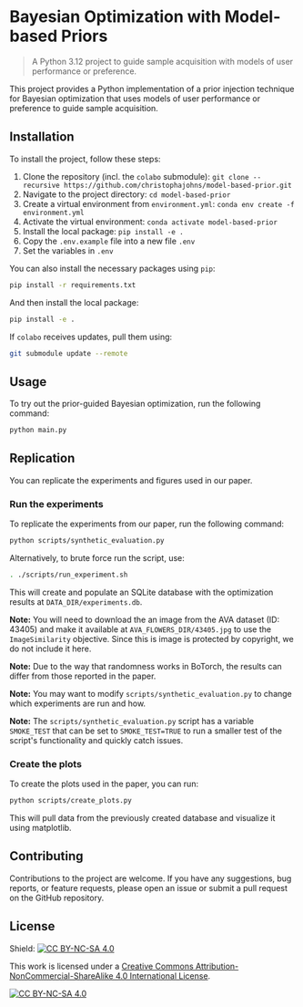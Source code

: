 # Bayesian Optimization with Model-based Priors

> A Python 3.12 project to guide sample acquisition with models of user performance or preference.

This project provides a Python implementation of a prior injection technique for Bayesian optimization that uses models of user performance or preference to guide sample acquisition.

## Installation

To install the project, follow these steps:

1. Clone the repository (incl. the `colabo` submodule): `git clone --recursive https://github.com/christophajohns/model-based-prior.git`
2. Navigate to the project directory: `cd model-based-prior`
3. Create a virtual environment from `environment.yml`: `conda env create -f environment.yml`
4. Activate the virtual environment: `conda activate model-based-prior`
5. Install the local package: `pip install -e .`
6. Copy the `.env.example` file into a new file `.env`
7. Set the variables in `.env`

You can also install the necessary packages using `pip`:

```bash
pip install -r requirements.txt
```

And then install the local package:

```bash
pip install -e .
```

If `colabo` receives updates, pull them using:

```bash
git submodule update --remote
```

## Usage

To try out the prior-guided Bayesian optimization, run the following command:

```bash
python main.py
```

## Replication

You can replicate the experiments and figures used in our paper.

### Run the experiments

To replicate the experiments from our paper, run the following command:

```bash
python scripts/synthetic_evaluation.py
```

Alternatively, to brute force run the script, use:

```bash
. ./scripts/run_experiment.sh
```

This will create and populate an SQLite database with the optimization results at `DATA_DIR/experiments.db`.

**Note:** You will need to download the an image from the AVA dataset (ID: 43405) and make it available at `AVA_FLOWERS_DIR/43405.jpg` to use the `ImageSimilarity` objective. Since this is image is protected by copyright, we do not include it here.

**Note:** Due to the way that randomness works in BoTorch, the results can differ from those reported in the paper.

**Note:** You may want to modify `scripts/synthetic_evaluation.py` to change which experiments are run and how.

**Note:** The `scripts/synthetic_evaluation.py` script has a variable `SMOKE_TEST` that can be set to `SMOKE_TEST=TRUE` to run a smaller test of the script's functionality and quickly catch issues.

### Create the plots

To create the plots used in the paper, you can run:

```bash
python scripts/create_plots.py
```

This will pull data from the previously created database and visualize it using matplotlib.

## Contributing

Contributions to the project are welcome. If you have any suggestions, bug reports, or feature requests, please open an issue or submit a pull request on the GitHub repository.

## License

Shield: [![CC BY-NC-SA 4.0][cc-by-nc-sa-shield]][cc-by-nc-sa]

This work is licensed under a
[Creative Commons Attribution-NonCommercial-ShareAlike 4.0 International License][cc-by-nc-sa].

[![CC BY-NC-SA 4.0][cc-by-nc-sa-image]][cc-by-nc-sa]

[cc-by-nc-sa]: http://creativecommons.org/licenses/by-nc-sa/4.0/
[cc-by-nc-sa-image]: https://licensebuttons.net/l/by-nc-sa/4.0/88x31.png
[cc-by-nc-sa-shield]: https://img.shields.io/badge/License-CC%20BY--NC--SA%204.0-lightgrey.svg
